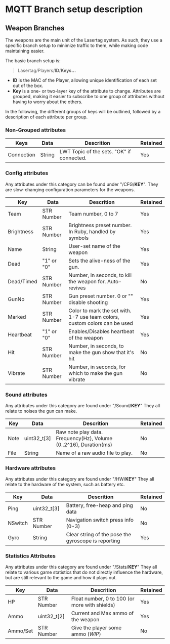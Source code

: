 # MQTT Branch setup description

## Weapon Branches
The weapons are the main unit of the Lasertag system. As such, they use a specific
branch setup to minimize traffic to them, while making code maintaining easier.

The basic branch setup is:
> Lasertag/Players/**ID**/**Keys...**

- **ID** is the MAC of the Player, allowing unique identification of
	each set out of the box.
- **Key** is a one- or two-layer key of the attribute to change.
	Attributes are grouped, making it easier to subscribe to one group of attributes
	without having to worry about the others.

In the following, the different groups of keys will be outlined, followed by
a description of each attribute per group.

### Non-Grouped attributes

|Keys|Data|Descrition|Retained|
|--|--|--|--|
|Connection|String|LWT Topic of the sets. "OK" if connected.|Yes|

### Config attributes

Any attributes under this category can be found under "/CFG/**KEY**".
They are slow-changing configuration parameters for the weapons.

|Key|Data|Descrition|Retained|
|--|--|--|--|
|Team|STR Number|Team number, 0 to 7|Yes|
|Brightness|STR Number|Brightness preset number. In Ruby, handled by symbols|Yes|
|Name|String|User-set name of the weapon|Yes|
|Dead|"1" or "0"|Sets the alive-ness of the gun.|Yes|
|Dead/Timed|STR Number|Number, in seconds, to kill the weapon for. Auto-revives|No|
|GunNo|STR Number|Gun preset number. 0 or "" disable shooting|Yes|
|Marked|STR Number|Color to mark the set with. 1-7 use team colors, custom colors can be used|Yes|
|Heartbeat|"1" or "0"|Enables/Disables heartbeat of the weapon|Yes|
|Hit|STR Number|Number, in seconds, to make the gun show that it's hit|No|
|Vibrate|STR Number|Number, in seconds, for which to make the gun vibrate|No|

### Sound attributes

Any attributes under this category are found under "/Sound/**KEY**"
They all relate to noises the gun can make.

|Key|Data|Descrition|Retained|
|--|--|--|--|
|Note|uint32_t[3]|Raw note play data. Frequency(Hz), Volume (0..2^16), Duration(ms)|No|
|File|String|Name of a raw audio file to play.|No|

### Hardware attributes

Any attributes under this category are found under "/HW/**KEY**"
They all relate to the hardware of the system, such as battery etc.

|Key|Data|Descrition|Retained|
|--|--|--|--|
|Ping|uint32_t[3]|Battery, free-heap and ping data|No|
|NSwitch|STR Number|Navigation switch press info (0-3)|No|
|Gyro|String|Clear string of the pose the gyroscope is reporting|Yes|

### Statistics Attributes

Any attributes under this category are found under "/Stats/**KEY**"
They all relate to various game statistics that do not directly influence the hardware, but are still relevant to the game and how it plays out.


|Key|Data|Descrition|Retained|
|--|--|--|--|
|HP|STR Number|Float number, 0  to 100 (or more with shields)|Yes|
|Ammo|uint32_t[2]|Current and Max ammo of the weapon|Yes|
|Ammo/Set|STR Number|Give the player some ammo (*WIP*)|No|
